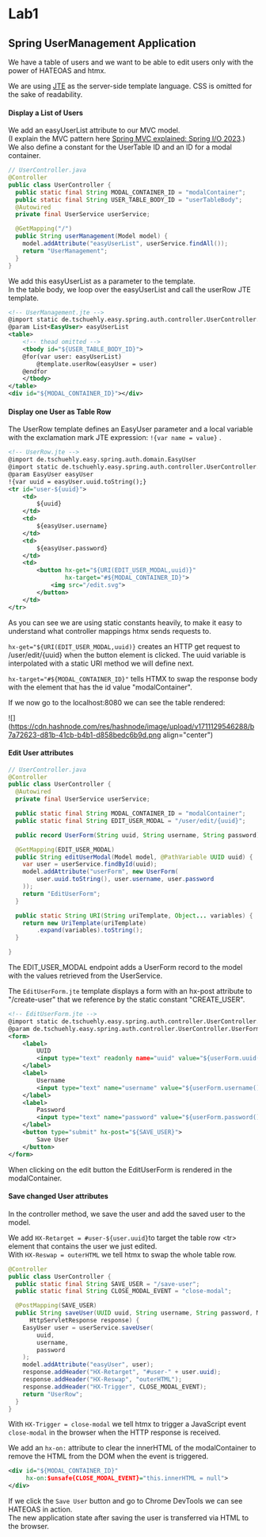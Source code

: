 # Lab1

## Spring UserManagement Application

We have a table of users and we want to be able to edit users only with the power of HATEOAS and htmx.

We are using [JTE](https://jte.gg) as the server-side template language. CSS is omitted for the sake of readability.

#### Display a List of Users

We add an easyUserList attribute to our MVC model.\
(I explain the MVC pattern here [Spring MVC explained: Spring I/O 2023](https://youtu.be/DPAtQU-erM4?si=iiuB70a2KbJvp5VI\&t=628).)\
We also define a constant for the UserTable ID and an ID for a modal container.

```java
// UserController.java
@Controller
public class UserController {
  public static final String MODAL_CONTAINER_ID = "modalContainer";
  public static final String USER_TABLE_BODY_ID = "userTableBody";
  @Autowired
  private final UserService userService;

  @GetMapping("/")
  public String userManagement(Model model) {
    model.addAttribute("easyUserList", userService.findAll());
    return "UserManagement";
  }
}
```

We add this easyUserList as a parameter to the template.\
In the table body, we loop over the easyUserList and call the userRow JTE template.

```xml
<!-- UserManagement.jte -->
@import static de.tschuehly.easy.spring.auth.controller.UserController.*
@param List<EasyUser> easyUserList
<table>
    <!-- thead omitted -->
    <tbody id="${USER_TABLE_BODY_ID}">
    @for(var user: easyUserList)
        @template.userRow(easyUser = user)
    @endfor
    </tbody>
</table>
<div id="${MODAL_CONTAINER_ID}"></div>
```

#### Display one User as Table Row

The UserRow template defines an EasyUser parameter and a local variable with the exclamation mark JTE expression: `!{var name = value}` .

```xml
<!-- UserRow.jte -->
@import de.tschuehly.easy.spring.auth.domain.EasyUser
@import static de.tschuehly.easy.spring.auth.controller.UserController.*
@param EasyUser easyUser
!{var uuid = easyUser.uuid.toString();}
<tr id="user-${uuid}">
    <td>
        ${uuid}
    </td>
    <td>
        ${easyUser.username}
    </td>
    <td>
        ${easyUser.password}
    </td>
    <td>
        <button hx-get="${URI(EDIT_USER_MODAL,uuid)}"
                hx-target="#${MODAL_CONTAINER_ID}">
            <img src="/edit.svg">
        </button>
    </td>
</tr>
```

As you can see we are using static constants heavily, to make it easy to understand what controller mappings htmx sends requests to.

`hx-get="${URI(EDIT_USER_MODAL,uuid)}` creates an HTTP get request to /user/edit/{uuid} when the button element is clicked. The uuid variable is interpolated with a static URI method we will define next.

`hx-target="#${MODAL_CONTAINER_ID}"` tells HTMX to swap the response body with the element that has the id value "modalContainer".

If we now go to the localhost:8080 we can see the table rendered:

!\[]\(https://cdn.hashnode.com/res/hashnode/image/upload/v1711129546288/b7a72623-d81b-41cb-b4b1-d858bedc6b9d.png align="center")

#### Edit User attributes

```java
// UserController.java
@Controller
public class UserController {
  @Autowired
  private final UserService userService;

  public static final String MODAL_CONTAINER_ID = "modalContainer";
  public static final String EDIT_USER_MODAL = "/user/edit/{uuid}";

  public record UserForm(String uuid, String username, String password) {}

  @GetMapping(EDIT_USER_MODAL)
  public String editUserModal(Model model, @PathVariable UUID uuid) {
    var user = userService.findById(uuid);
    model.addAttribute("userForm", new UserForm(
        user.uuid.toString(), user.username, user.password
    ));
    return "EditUserForm";
  }

  public static String URI(String uriTemplate, Object... variables) {
    return new UriTemplate(uriTemplate)
        .expand(variables).toString();
  }

}
```

The EDIT\_USER\_MODAL endpoint adds a UserForm record to the model with the values retrieved from the UserService.

The `EditUserForm.jte` template displays a form with an hx-post attribute to "/create-user" that we reference by the static constant "CREATE\_USER".

```xml
<!-- EditUserForm.jte -->
@import static de.tschuehly.easy.spring.auth.controller.UserController.SAVE_USER
@param de.tschuehly.easy.spring.auth.controller.UserController.UserForm userForm
<form>
    <label>
        UUID
        <input type="text" readonly name="uuid" value="${userForm.uuid()}">
    </label>
    <label>
        Username
        <input type="text" name="username" value="${userForm.username()}">
    </label>
    <label>
        Password
        <input type="text" name="password" value="${userForm.password()}">
    </label>
    <button type="submit" hx-post="${SAVE_USER}">
        Save User
    </button>
</form>
```

When clicking on the edit button the EditUserForm is rendered in the modalContainer.

#### Save changed User attributes

In the controller method, we save the user and add the saved user to the model.

We add `HX-Retarget = #user-${user.uuid}`to target the table row \<tr> element that contains the user we just edited.\
With `HX-Reswap = outerHTML` we tell htmx to swap the whole table row.

```java
@Controller
public class UserController {
  public static final String SAVE_USER = "/save-user";
  public static final String CLOSE_MODAL_EVENT = "close-modal";

  @PostMapping(SAVE_USER)
  public String saveUser(UUID uuid, String username, String password, Model model,
      HttpServletResponse response) {
    EasyUser user = userService.saveUser(
        uuid,
        username,
        password
    );
    model.addAttribute("easyUser", user);
    response.addHeader("HX-Retarget", "#user-" + user.uuid);
    response.addHeader("HX-Reswap", "outerHTML");
    response.addHeader("HX-Trigger", CLOSE_MODAL_EVENT);
    return "UserRow";
  }
}
```

With `HX-Trigger = close-modal` we tell htmx to trigger a JavaScript event `close-modal` in the browser when the HTTP response is received.

We add an `hx-on:` attribute to clear the innerHTML of the modalContainer to remove the HTML from the DOM when the event is triggered.

```xml
<div id="${MODAL_CONTAINER_ID}" 
     hx-on:$unsafe{CLOSE_MODAL_EVENT}="this.innerHTML = null">
</div>
```

If we click the `Save User` button and go to Chrome DevTools we can see HATEOAS in action.\
The new application state after saving the user is transferred via HTML to the browser.
